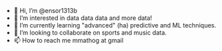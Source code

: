- 👋 Hi, I’m @ensor1313b
- 👀 I’m interested in data data data and more data!
- 🌱 I’m currently learning "advanced" (ha) predictive and ML techniques.
- 💞️ I’m looking to collaborate on sports and music data.
- 📫 How to reach me mmathog at gmail

<!---
ensor1313b/ensor1313b is a ✨ special ✨ repository because its `README.md` (this file) appears on your GitHub profile.
You can click the Preview link to take a look at your changes.
--->
